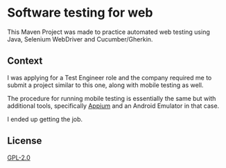 # Software testing for web

This Maven Project was made to practice automated web testing using Java, Selenium WebDriver and Cucumber/Gherkin.

## Context
I was applying for a Test Engineer role and the company required me to submit a project similar to this one, along with mobile testing as well.

The procedure for running mobile testing is essentially the same but with additional tools, specifically [Appium](https://github.com/appium/appium) and an Android Emulator in that case.

I ended up getting the job.

## License
[GPL-2.0](https://www.gnu.org/licenses/old-licenses/lgpl-2.0.html)
